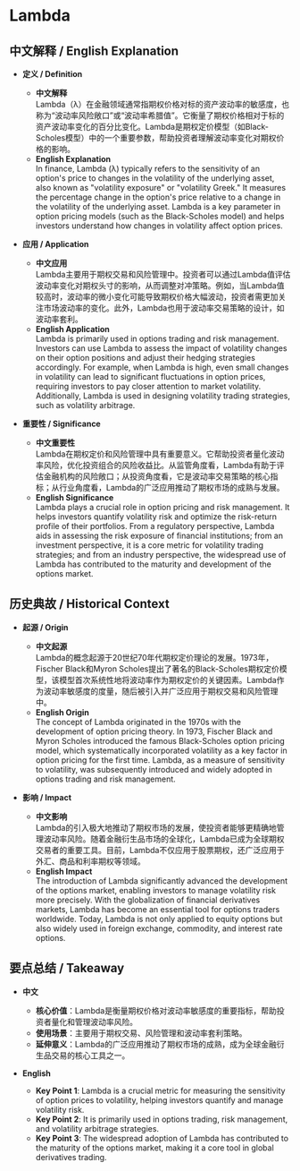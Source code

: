 # Lambda

## 中文解释 / English Explanation

* **定义 / Definition**  
  - **中文解释**  
    Lambda（λ）在金融领域通常指期权价格对标的资产波动率的敏感度，也称为“波动率风险敞口”或“波动率希腊值”。它衡量了期权价格相对于标的资产波动率变化的百分比变化。Lambda是期权定价模型（如Black-Scholes模型）中的一个重要参数，帮助投资者理解波动率变化对期权价格的影响。  
  - **English Explanation**  
    In finance, Lambda (λ) typically refers to the sensitivity of an option's price to changes in the volatility of the underlying asset, also known as "volatility exposure" or "volatility Greek." It measures the percentage change in the option's price relative to a change in the volatility of the underlying asset. Lambda is a key parameter in option pricing models (such as the Black-Scholes model) and helps investors understand how changes in volatility affect option prices.

* **应用 / Application**  
  - **中文应用**  
    Lambda主要用于期权交易和风险管理中。投资者可以通过Lambda值评估波动率变化对期权头寸的影响，从而调整对冲策略。例如，当Lambda值较高时，波动率的微小变化可能导致期权价格大幅波动，投资者需更加关注市场波动率的变化。此外，Lambda也用于波动率交易策略的设计，如波动率套利。  
  - **English Application**  
    Lambda is primarily used in options trading and risk management. Investors can use Lambda to assess the impact of volatility changes on their option positions and adjust their hedging strategies accordingly. For example, when Lambda is high, even small changes in volatility can lead to significant fluctuations in option prices, requiring investors to pay closer attention to market volatility. Additionally, Lambda is used in designing volatility trading strategies, such as volatility arbitrage.

* **重要性 / Significance**  
  - **中文重要性**  
    Lambda在期权定价和风险管理中具有重要意义。它帮助投资者量化波动率风险，优化投资组合的风险收益比。从监管角度看，Lambda有助于评估金融机构的风险敞口；从投资角度看，它是波动率交易策略的核心指标；从行业角度看，Lambda的广泛应用推动了期权市场的成熟与发展。  
  - **English Significance**  
    Lambda plays a crucial role in option pricing and risk management. It helps investors quantify volatility risk and optimize the risk-return profile of their portfolios. From a regulatory perspective, Lambda aids in assessing the risk exposure of financial institutions; from an investment perspective, it is a core metric for volatility trading strategies; and from an industry perspective, the widespread use of Lambda has contributed to the maturity and development of the options market.

## 历史典故 / Historical Context

* **起源 / Origin**  
  - **中文起源**  
    Lambda的概念起源于20世纪70年代期权定价理论的发展。1973年，Fischer Black和Myron Scholes提出了著名的Black-Scholes期权定价模型，该模型首次系统性地将波动率作为期权定价的关键因素。Lambda作为波动率敏感度的度量，随后被引入并广泛应用于期权交易和风险管理中。  
  - **English Origin**  
    The concept of Lambda originated in the 1970s with the development of option pricing theory. In 1973, Fischer Black and Myron Scholes introduced the famous Black-Scholes option pricing model, which systematically incorporated volatility as a key factor in option pricing for the first time. Lambda, as a measure of sensitivity to volatility, was subsequently introduced and widely adopted in options trading and risk management.

* **影响 / Impact**  
  - **中文影响**  
    Lambda的引入极大地推动了期权市场的发展，使投资者能够更精确地管理波动率风险。随着金融衍生品市场的全球化，Lambda已成为全球期权交易者的重要工具。目前，Lambda不仅应用于股票期权，还广泛应用于外汇、商品和利率期权等领域。  
  - **English Impact**  
    The introduction of Lambda significantly advanced the development of the options market, enabling investors to manage volatility risk more precisely. With the globalization of financial derivatives markets, Lambda has become an essential tool for options traders worldwide. Today, Lambda is not only applied to equity options but also widely used in foreign exchange, commodity, and interest rate options.

## 要点总结 / Takeaway

* **中文**  
  - **核心价值**：Lambda是衡量期权价格对波动率敏感度的重要指标，帮助投资者量化和管理波动率风险。  
  - **使用场景**：主要用于期权交易、风险管理和波动率套利策略。  
  - **延伸意义**：Lambda的广泛应用推动了期权市场的成熟，成为全球金融衍生品交易的核心工具之一。  

* **English**  
  - **Key Point 1**: Lambda is a crucial metric for measuring the sensitivity of option prices to volatility, helping investors quantify and manage volatility risk.  
  - **Key Point 2**: It is primarily used in options trading, risk management, and volatility arbitrage strategies.  
  - **Key Point 3**: The widespread adoption of Lambda has contributed to the maturity of the options market, making it a core tool in global derivatives trading.